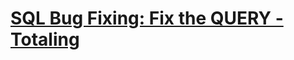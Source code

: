 # [SQL Bug Fixing: Fix the QUERY - Totaling](https://www.codewars.com/kata/582cba7d3be8ce3a8300007c)
